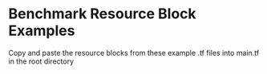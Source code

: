 # Benchmark Resource Block Examples

Copy and paste the resource blocks from these example .tf files into main.tf in the root directory
